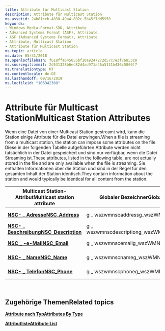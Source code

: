 ```yaml
---
title: Attribute für Multicast Station
description: Attribute für Multicast Station
ms.assetid: 24b81ccb-4030-49a4-802c-5b45f7dd5950
keywords:
- Windows Media-Format-SDK, Attribute
- Advanced Systems Format (ASF), Attribute
- ASF (Advanced Systems Format), Attribute
- Attribute, Multicast Station
- Attribute für Multicast Station
ms.topic: article
ms.date: 05/31/2018
ms.openlocfilehash: f618ffa645055bf10a9247272d57c7e3f76853c0
ms.sourcegitcommit: 2d531328b6ed82d4ad971a45a5131b430c5866f7
ms.translationtype: MT
ms.contentlocale: de-DE
ms.lasthandoff: 09/16/2019
ms.locfileid: "106342308"
---
```

# <a name="multicast-station-attributes"></a><span data-ttu-id="458a0-108">Attribute für Multicast Station</span><span class="sxs-lookup"><span data-stu-id="458a0-108">Multicast Station Attributes</span></span>

<span data-ttu-id="458a0-109">Wenn eine Datei von einer Multicast Station gestreamt wird, kann die Station einige Attribute für die Datei erzwingen.</span><span class="sxs-lookup"><span data-stu-id="458a0-109">When a file is streaming from a multicast station, the station can impose some attributes on the file.</span></span> <span data-ttu-id="458a0-110">Diese in der folgenden Tabelle aufgeführten Attribute werden nicht tatsächlich in der Datei gespeichert und sind nur verfügbar, wenn die Datei Streaming ist.</span><span class="sxs-lookup"><span data-stu-id="458a0-110">These attributes, listed in the following table, are not actually stored in the file and are only available when the file is streaming.</span></span> <span data-ttu-id="458a0-111">Sie enthalten Informationen über die Station und sind in der Regel für den gesamten Inhalt der Station identisch.</span><span class="sxs-lookup"><span data-stu-id="458a0-111">They contain information about the station and would typically be identical for all content from the station.</span></span>



| <span data-ttu-id="458a0-112">Multicast Station-Attribut</span><span class="sxs-lookup"><span data-stu-id="458a0-112">Multicast station attribute</span></span>                 | <span data-ttu-id="458a0-113">Globaler Bezeichner</span><span class="sxs-lookup"><span data-stu-id="458a0-113">Global identifier</span></span>      | <span data-ttu-id="458a0-114">Datentyp</span><span class="sxs-lookup"><span data-stu-id="458a0-114">Data type</span></span>             |
|---------------------------------------------|------------------------|-----------------------|
| [<span data-ttu-id="458a0-115">**NSC- \_ Adresse**</span><span class="sxs-lookup"><span data-stu-id="458a0-115">**NSC\_Address**</span></span>](nsc-address.md)         | <span data-ttu-id="458a0-116">g \_ wszwmnscaddress</span><span class="sxs-lookup"><span data-stu-id="458a0-116">g\_wszWMNSCAddress</span></span>     | <span data-ttu-id="458a0-117">**WMT \_ - \_ Typzeichenfolge**</span><span class="sxs-lookup"><span data-stu-id="458a0-117">**WMT\_TYPE\_STRING**</span></span> |
| [<span data-ttu-id="458a0-118">**NSC- \_ Beschreibung**</span><span class="sxs-lookup"><span data-stu-id="458a0-118">**NSC\_Description**</span></span>](nsc-description.md) | <span data-ttu-id="458a0-119">g \_ wszwmnscdescription</span><span class="sxs-lookup"><span data-stu-id="458a0-119">g\_wszWMNSCDescription</span></span> | <span data-ttu-id="458a0-120">**WMT \_ - \_ Typzeichenfolge**</span><span class="sxs-lookup"><span data-stu-id="458a0-120">**WMT\_TYPE\_STRING**</span></span> |
| [<span data-ttu-id="458a0-121">**NSC \_ -e-Mail**</span><span class="sxs-lookup"><span data-stu-id="458a0-121">**NSC\_Email**</span></span>](nsc-email.md)             | <span data-ttu-id="458a0-122">g \_ wszwmnscemail</span><span class="sxs-lookup"><span data-stu-id="458a0-122">g\_wszWMNSCEmail</span></span>       | <span data-ttu-id="458a0-123">**WMT \_ - \_ Typzeichenfolge**</span><span class="sxs-lookup"><span data-stu-id="458a0-123">**WMT\_TYPE\_STRING**</span></span> |
| [<span data-ttu-id="458a0-124">**NSC- \_ Name**</span><span class="sxs-lookup"><span data-stu-id="458a0-124">**NSC\_Name**</span></span>](nsc-name.md)               | <span data-ttu-id="458a0-125">g \_ wszwmnscname</span><span class="sxs-lookup"><span data-stu-id="458a0-125">g\_wszWMNSCName</span></span>        | <span data-ttu-id="458a0-126">**WMT \_ - \_ Typzeichenfolge**</span><span class="sxs-lookup"><span data-stu-id="458a0-126">**WMT\_TYPE\_STRING**</span></span> |
| [<span data-ttu-id="458a0-127">**NSC- \_ Telefon**</span><span class="sxs-lookup"><span data-stu-id="458a0-127">**NSC\_Phone**</span></span>](nsc-phone.md)             | <span data-ttu-id="458a0-128">g \_ wszwmnscphone</span><span class="sxs-lookup"><span data-stu-id="458a0-128">g\_wszWMNSCPhone</span></span>       | <span data-ttu-id="458a0-129">**WMT \_ - \_ Typzeichenfolge**</span><span class="sxs-lookup"><span data-stu-id="458a0-129">**WMT\_TYPE\_STRING**</span></span> |



 

## <a name="related-topics"></a><span data-ttu-id="458a0-130">Zugehörige Themen</span><span class="sxs-lookup"><span data-stu-id="458a0-130">Related topics</span></span>

<dl> <dt>

[<span data-ttu-id="458a0-131">**Attribute nach Typ**</span><span class="sxs-lookup"><span data-stu-id="458a0-131">**Attributes By Type**</span></span>](attributes-by-type.md)
</dt> <dt>

[<span data-ttu-id="458a0-132">**Attributliste**</span><span class="sxs-lookup"><span data-stu-id="458a0-132">**Attribute List**</span></span>](attribute-list.md)
</dt> </dl>

 

 




